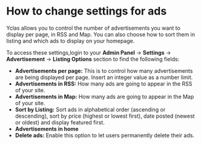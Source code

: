 # How to change settings for ads

Yclas allows you to control the number of advertisements you want to display per page, in RSS and Map. You can also choose how to sort them in listing and which ads to display on your homepage.

To access these settings,login to your **Admin Panel** ->  **Settings**  ->  **Advertisement** ->  **Listing Options**  section to find the following fields:

-   **Advertisements per page:**  This is to control how many advertisements are being displayed per page. Insert an integer value as a number limit.
-   **Advertisements in RSS:**  How many ads are going to appear in the RSS of your site.
-   **Advertisements in Map:**  How many ads are going to appear in the Map of your site.
-   **Sort by Listing:**  Sort ads in alphabetical order (ascending or descending), sort by price (highest or lowest first), date posted (newest or oldest) and display featured first.
-   **Advertisements in home**  
-   **Delete ads:**  Enable this option to let users permanently delete their ads.





